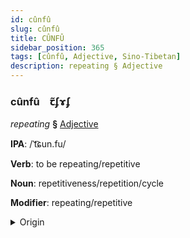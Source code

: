 ```yaml
---
id: cûnfû
slug: cûnfû
title: CÛNFÛ
sidebar_position: 365
tags: [cûnfû, Adjective, Sino-Tibetan]
description: repeating § Adjective
---
```


### cûnfû&emsp;<span kind="abugida">ꞇ̃ʄɤʄ</span>

*repeating* **§** [Adjective](../../tags/Adjective)

**IPA**: /ˈt͡ɕun.fu/

**Verb**: to be repeating/repetitive

**Noun**: repetitiveness/repetition/cycle

**Modifier**: repeating/repetitive

<details>
    <summary>Origin</summary>
    Mandarin 重複 chóngfù /ʈ͡ʂʰʊŋfu/<br/>
    <em>Sino-Tibetan Language Family</em>
</details>